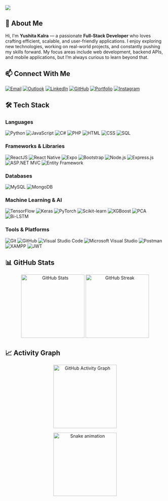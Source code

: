 <!-- Profile Views Counter -->
![](https://komarev.com/ghpvc/?username=yushitaaaaaaaa&color=blue)

## 👋 About Me
Hi, I'm **Yushita Kalra** — a passionate **Full-Stack Developer** who loves crafting efficient, scalable, and user-friendly applications. I enjoy exploring new technologies, working on real-world projects, and constantly pushing my skills forward. My focus areas include web development, backend APIs, and mobile applications, but I’m always curious to learn beyond that.

## 📫 Connect With Me  
<p align="left">
  <a href="mailto:yushita1103@gmail.com"><img src="https://img.icons8.com/fluency/48/gmail-new.png" alt="Email"/></a>
  <a href="mailto:e22cseu1223@bennett.edu.in"><img src="https://img.icons8.com/color/48/microsoft-outlook-2019--v2.png" alt="Outlook"/></a>
  <a href="https://www.linkedin.com/in/yushita-kalra-07914825b/"><img src="https://img.icons8.com/color/48/linkedin.png" alt="LinkedIn"/></a>
  <a href="https://github.com/yushitaaaaaaaa"><img src="https://img.icons8.com/glyph-neue/48/github.png" alt="GitHub"/></a>
  <a href="https://yushitaaaaaaaa.github.io/"><img src="https://img.icons8.com/color/48/domain--v1.png" alt="Portfolio"/></a>
  <a href="https://www.instagram.com/art_with_yo"><img src="https://img.icons8.com/fluency/48/instagram-new.png" alt="Instagram"/></a>
</p>  


## 🛠 Tech Stack  

### **Languages**
![Python](https://img.shields.io/badge/python-%233776AB.svg?style=for-the-badge&logo=python&logoColor=white)
![JavaScript](https://img.shields.io/badge/javascript-%23323330.svg?style=for-the-badge&logo=javascript&logoColor=%23F7DF1E)
![C#](https://img.shields.io/badge/c%23-%23239120.svg?style=for-the-badge&logo=c-sharp&logoColor=white)
![PHP](https://img.shields.io/badge/php-%23777BB4.svg?style=for-the-badge&logo=php&logoColor=white)
![HTML](https://img.shields.io/badge/html-%23E34F26.svg?style=for-the-badge&logo=html5&logoColor=white)
![CSS](https://img.shields.io/badge/css-%231572B6.svg?style=for-the-badge&logo=css3&logoColor=white)
![SQL](https://img.shields.io/badge/sql-%2300758F.svg?style=for-the-badge&logo=database&logoColor=white)

### **Frameworks & Libraries**
![ReactJS](https://img.shields.io/badge/react-%230076d6.svg?style=for-the-badge&logo=react&logoColor=white)
![React Native](https://img.shields.io/badge/react_native-%2320232a.svg?style=for-the-badge&logo=react&logoColor=%2361DAFB)
![Expo](https://img.shields.io/badge/expo-000020?style=for-the-badge&logo=expo&logoColor=white)
![Bootstrap](https://img.shields.io/badge/bootstrap-%23563D7C.svg?style=for-the-badge&logo=bootstrap&logoColor=white)
![Node.js](https://img.shields.io/badge/node.js-6DA55F?style=for-the-badge&logo=node.js&logoColor=white)
![Express.js](https://img.shields.io/badge/express.js-%23404d59.svg?style=for-the-badge&logo=express&logoColor=%2361DAFB)
![ASP.NET MVC](https://img.shields.io/badge/asp.net%20mvc-%23512BD4.svg?style=for-the-badge&logo=.net&logoColor=white)
![Entity Framework](https://img.shields.io/badge/entity%20framework-%23512BD4.svg?style=for-the-badge&logo=.net&logoColor=white)

### **Databases**
![MySQL](https://img.shields.io/badge/mysql-%2300758F.svg?style=for-the-badge&logo=mysql&logoColor=white)
![MongoDB](https://img.shields.io/badge/mongodb-%234ea94b.svg?style=for-the-badge&logo=mongodb&logoColor=white)

### **Machine Learning & AI**
![TensorFlow](https://img.shields.io/badge/TensorFlow-%23FF6F00.svg?style=for-the-badge&logo=TensorFlow&logoColor=white)
![Keras](https://img.shields.io/badge/Keras-%23D00000.svg?style=for-the-badge&logo=Keras&logoColor=white)
![PyTorch](https://img.shields.io/badge/PyTorch-%23EE4C2C.svg?style=for-the-badge&logo=PyTorch&logoColor=white)
![Scikit-learn](https://img.shields.io/badge/scikit--learn-%23F7931E.svg?style=for-the-badge&logo=scikit-learn&logoColor=white)
![XGBoost](https://img.shields.io/badge/xgboost-%23FF6600.svg?style=for-the-badge&logo=xgboost&logoColor=white)
![PCA](https://img.shields.io/badge/PCA-%230076d6.svg?style=for-the-badge)
![Bi-LSTM](https://img.shields.io/badge/Bi--LSTM-%23FF4088.svg?style=for-the-badge)

### **Tools & Platforms**
![Git](https://img.shields.io/badge/git-%23F05033.svg?style=for-the-badge&logo=git&logoColor=white)
![GitHub](https://img.shields.io/badge/github-%23121011.svg?style=for-the-badge&logo=github&logoColor=white)
![Visual Studio Code](https://img.shields.io/badge/VS%20Code-0078d7.svg?style=for-the-badge&logo=visual-studio-code&logoColor=white)
![Microsoft Visual Studio](https://img.shields.io/badge/Visual%20Studio-5C2D91.svg?style=for-the-badge&logo=visual-studio&logoColor=white)
![Postman](https://img.shields.io/badge/Postman-FF6C37?style=for-the-badge&logo=postman&logoColor=white)
![XAMPP](https://img.shields.io/badge/XAMPP-FB7A24?style=for-the-badge&logo=xampp&logoColor=white)
![JWT](https://img.shields.io/badge/JWT-black?style=for-the-badge&logo=JSON%20web%20tokens)

## 📊 GitHub Stats  
<p align="center">
  <img height="200" src="https://github-readme-stats.vercel.app/api?username=yushitaaaaaaaa&show_icons=true&theme=radical" alt="GitHub Stats" />
  <img height="200" src="https://github-readme-streak-stats.herokuapp.com/?user=yushitaaaaaaaa&theme=radical" alt="GitHub Streak" />
</p>

## 📈 Activity Graph  
<p align="center">
  <img height="200" src="https://github-readme-activity-graph.vercel.app/graph?username=yushitaaaaaaaa&theme=dracula&hide_border=true&area=true" alt="GitHub Activity Graph" />
</p>

<div align="center">
  <img height="200" src="https://profile-readme-generator.com/assets/snake.svg" alt="Snake animation" />
</div>

